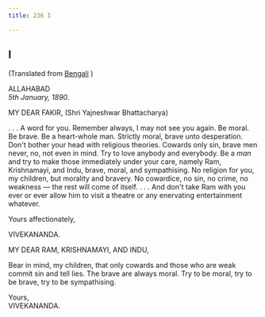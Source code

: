 ```yaml
---
title: 236 I

---
```

  

  

## I

(Translated from [Bengali](b6022_23e5001.htm) )

ALLAHABAD  
*5th January, 1890*.

MY DEAR FAKIR, (Shri Yajneshwar Bhattacharya)

. . . A word for you. Remember always, I may not see you again. Be
moral. Be brave. Be a heart-whole man. Strictly moral, brave unto
desperation. Don't bother your head with religious theories. Cowards
only sin, brave men never, no, not even in mind. Try to love anybody and
everybody. Be a *man* and try to make those immediately under your care,
namely Ram, Krishnamayi, and Indu, brave, moral, and sympathising. No
religion for you, my children, but morality and bravery. No cowardice,
no sin, no crime, no weakness — the rest will come of itself. . . . And
don't take Ram with you ever or ever allow him to visit a theatre or any
enervating entertainment whatever. 

Yours affectionately,

VIVEKANANDA.

MY DEAR RAM, KRISHNAMAYI, AND INDU,

Bear in mind, my children, that only cowards and those who are weak
commit sin and tell lies. The brave are always moral. Try to be moral,
try to be brave, try to be sympathising.

Yours,  
VIVEKANANDA.